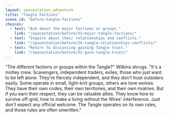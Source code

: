 ```yaml
---
layout: spacestation_adventure
title: "Tangle Factions"
scene_id: "before-tangle-factions"
choices:
  - text: "Ask about the major factions or groups."
    link: "/spacestation/before/33-major-tangle-factions/"
  - text: "Inquire about their relationships and conflicts."
    link: "/spacestation/before/34-tangle-relationships-conflicts/"
  - text: "Return to discussing gaining Tangle trust."
    link: "/spacestation/before/32-gain-tangle-trust/"
---
```


"The different factions or groups within the Tangle?" Wilkins shrugs. "It's a motley crew. Scavengers, independent traders, exiles, those who just want to be left alone. They're fiercely independent, and they don't trust outsiders easily. Some operate in small, tight-knit groups, others are lone wolves. They have their own codes, their own territories, and their own rivalries. But if you earn their respect, they can be valuable allies. They know how to survive off-grid, how to make a living without the Wires' interference. Just don't expect any official welcome. The Tangle operates on its own rules, and those rules are often unwritten."
